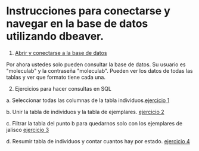 # Instrucciones para conectarse y navegar en la base de datos utilizando dbeaver.

1. [Abrir y conectarse a la base de datos](videos/open_connect.webm)

Por ahora ustedes solo pueden consultar la base de datos. Su usuario es "moleculab" y la contraseña "moleculab". Pueden ver los datos de todas las tablas y ver que formato tiene cada una.


2. Ejercicios para hacer consultas en SQL

  a. Seleccionar todas las columnas de la tabla individuos.[ejercicio 1](videos/ej1.webm)

  b. Unir la tabla de individuos y la tabla de ejemplares. [ejercicio 2](videos/ej2.webm)

  c. Filtrar la tabla del punto b para quedarnos solo con los ejemplares de jalisco [ejercicio 3](videos/ej3.webm)

  d. Resumir tabla de individuos y contar cuantos hay por estado. [ejercicio 4](videos/ej4.webm)
